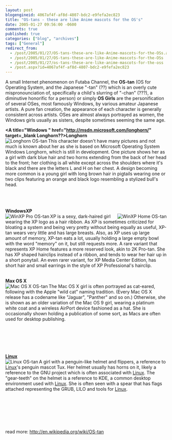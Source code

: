```yaml
---
layout: post
blogengineid: 4067af4f-af8d-4807-bdc2-e9fefa2ec823
title: "OS-tans - these are like Anime mascots for the OS's"
date: 2005-01-27 09:56:00 -0600
comments: true
published: true
categories: ["blog", "archives"]
tags: ["General"]
redirect_from: 
  - /post/2005/01/27/OS-tans-these-are-like-Anime-mascots-for-the-OSs.aspx
  - /post/2005/01/27/OS-tans-these-are-like-Anime-mascots-for-the-OSs
  - /post/2005/01/27/os-tans-these-are-like-anime-mascots-for-the-oss
  - /post.aspx?id=4067af4f-af8d-4807-bdc2-e9fefa2ec823
---
```


A small Internet phenomenon on Futaba Channel, the <B>OS-tan</B> (OS for Operating System, and the Japanese "-tan" (??) which is an overly cute mispronounciation of, specifically a child's slurring of "-chan" (???), a diminutive honorific for a person) or simply <B>OS Girls</B> are the personification of several OSes, most famously Windows, by various amateur Japanese artists. A pure fan creation, the appearance of each character is generally consistent across artists. OSes are almost always portrayed as women, the Windows girls usually as sisters, despite sometimes seeming the same age.

**<A title="Windows " href="http://msdn.microsoft.com/longhorn/" target=_blank Longhorn??>Longhorn</A>**<BR><IMG alt="Longhorn OS-tan" src="http://upload.wikimedia.org/wikipedia/en/f/f5/Longhorn-jpb.jpg" align=left>This character doesn't have many pictures and not much is known about her as she is based on Microsoft Operating System Windows Longhorn, which is still in development. One picture shows her as a girl with dark blue hair and two horns extending from the back of her head to the front; her clothing is all white except across the shoulders where it's black and there are the letters L and H on her chest. A design becoming more common is a young girl with long brown hair in pigtails wearing one or two clips featuring an orange and black logo resembling a stylized bull's head.<BR><BR><BR><BR>

**WindowsXP**<BR><IMG alt="WinXP Pro OS-tan" src="http://upload.wikimedia.org/wikipedia/en/b/b3/Xpp.jpg" align=left><IMG alt="WinXP Home OS-tan" src="http://upload.wikimedia.org/wikipedia/en/4/48/Xph-jpb.jpg" align=right>XP is a sexy, dark-haired girl wearing the XP logo as a hair ribbon. As XP is sometimes criticized for bloating a system and being very pretty without being equally as useful, XP-tan wears very little and has large breasts. Also, as XP uses up large amount of memory, XP-tan eats a lot, usually holding a large empty bowl with the word "memory" on it, but still requests more. A rare variant that represents XP Home features a more reserved look, akin to 2K Pro-tan. She has XP shaped hairclips instead of a ribbon, and tends to wear her hair up in a short ponytail. An even rarer variant, for XP Media Center Edition, has short hair and small earrings in the style of XP Professional's hairclip.<BR><BR>

**Max OS X**<BR><IMG alt="Mac OS X OS-tan" src="http://upload.wikimedia.org/wikipedia/en/7/7a/MACOSX2-Girl.jpg" align=left>The Mac OS X girl is often portrayed as cat-eared, following with the Apple "wild cat" naming tradition. (Every Mac OS X release has a codename like "Jaguar", "Panther" and so on.) Otherwise, she is shown as an older variation of the Mac OS 9 girl, wearing a platinum white coat and a wireless AirPort device fashioned as a hat. She is occasionally shown holding a publication of some sort, as Macs are often used for desktop publishing.<BR><BR><BR><BR><BR><BR>

**<A title=Linux href="http://www.linux.org/" target=_blank>Linux</A>**<BR><IMG alt="Linux OS-tan" src="http://upload.wikimedia.org/wikipedia/en/f/fd/Linux-jpb.jpg" align=left>A girl with a penguin-like helmet and flippers, a reference to <A title=Linux href="http://www.linux.org/" target=_blank>Linux</A>'s penguin mascot Tux. Her helmet usually has horns on it, likely a reference to the GNU project which is often associated with <A title=Linux href="http://www.linux.org/" target=_blank>Linux</A>. The "gear-teeth" on the helmet is a reference to KDE, a common desktop environment used with <A title=Linux href="http://www.linux.org/" target=_blank>Linux</A>. She is often seen with a spear that has flags attached representing the GRUB, LILO and tools for <A title=Linux href="http://www.linux.org/" target=_blank>Linux</A>.<BR><BR><BR><BR><BR><BR><BR>

read more: <A href="http://en.wikipedia.org/wiki/OS-tan">http://en.wikipedia.org/wiki/OS-tan</A>
